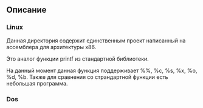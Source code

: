 ## Описание

### Linux  
Данная директория содержит единственным проект написанный на ассемблера для архитектуры х86.
        
Это аналог функции printf из стандартной библиотеки. 

На данный момент данная функция поддерживает %%, %c, %s, %x, %o, %d, %b.
Также для сравнения со страндартной функции есть небольшая программа.

### Dos

